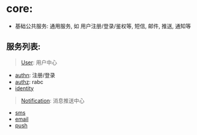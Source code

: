 # core:

- 基础公共服务: 通用服务, 如 用户注册/登录/鉴权等, 短信, 邮件, 推送, 通知等

## 服务列表:

> [User](user): 用户中心

- [authn](user/authn): 注册/登录
- [authz](user/authz): rabc
- [identity](user/identity)

> [Notification](notification): 消息推送中心

- [sms](notification/sms)
- [email](notification/email)
- [push](notification/push)

